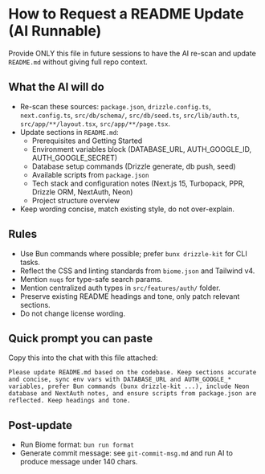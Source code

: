 # How to Request a README Update (AI Runnable)

Provide ONLY this file in future sessions to have the AI re-scan and update `README.md` without giving full repo context.

## What the AI will do

- Re-scan these sources: `package.json`, `drizzle.config.ts`, `next.config.ts`, `src/db/schema/`, `src/db/seed.ts`, `src/lib/auth.ts`, `src/app/**/layout.tsx`, `src/app/**/page.tsx`.
- Update sections in `README.md`:
  - Prerequisites and Getting Started
  - Environment variables block (DATABASE_URL, AUTH_GOOGLE_ID, AUTH_GOOGLE_SECRET)
  - Database setup commands (Drizzle generate, db push, seed)
  - Available scripts from `package.json`
  - Tech stack and configuration notes (Next.js 15, Turbopack, PPR, Drizzle ORM, NextAuth, Neon)
  - Project structure overview
- Keep wording concise, match existing style, do not over-explain.

## Rules

- Use Bun commands where possible; prefer `bunx drizzle-kit` for CLI tasks.
- Reflect the CSS and linting standards from `biome.json` and Tailwind v4.
- Mention `nuqs` for type-safe search params.
- Mention centralized auth types in `src/features/auth/` folder.
- Preserve existing README headings and tone, only patch relevant sections.
- Do not change license wording.

## Quick prompt you can paste

Copy this into the chat with this file attached:

```
Please update README.md based on the codebase. Keep sections accurate and concise, sync env vars with DATABASE_URL and AUTH_GOOGLE_* variables, prefer Bun commands (bunx drizzle-kit ...), include Neon database and NextAuth notes, and ensure scripts from package.json are reflected. Keep headings and tone.
```

## Post-update

- Run Biome format: `bun run format`
- Generate commit message: see `git-commit-msg.md` and run AI to produce message under 140 chars.
